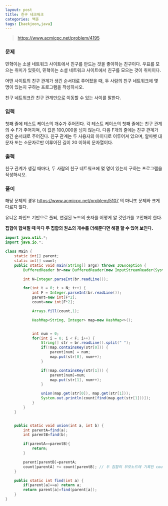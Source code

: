 ```yaml
---
layout: post
title: 친구 네크워크
categories: 백준
tags: [baekjoon,java]
---
```


> https://www.acmicpc.net/problem/4195

### 문제
민혁이는 소셜 네트워크 사이트에서 친구를 만드는 것을 좋아하는 친구이다. 우표를 모으는 취미가 있듯이, 민혁이는 소셜 네트워크 사이트에서 친구를 모으는 것이 취미이다.

어떤 사이트의 친구 관계가 생긴 순서대로 주어졌을 때, 두 사람의 친구 네트워크에 몇 명이 있는지 구하는 프로그램을 작성하시오.

친구 네트워크란 친구 관계만으로 이동할 수 있는 사이를 말한다.
### 입력
첫째 줄에 테스트 케이스의 개수가 주어진다. 각 테스트 케이스의 첫째 줄에는 친구 관계의 수 F가 주어지며, 이 값은 100,000을 넘지 않는다. 다음 F개의 줄에는 친구 관계가 생긴 순서대로 주어진다. 친구 관계는 두 사용자의 아이디로 이루어져 있으며, 알파벳 대문자 또는 소문자로만 이루어진 길이 20 이하의 문자열이다.

### 출력

친구 관계가 생길 때마다, 두 사람의 친구 네트워크에 몇 명이 있는지 구하는 프로그램을 작성하시오.




### 풀이

해당 문제의 경우 https://www.acmicpc.net/problem/5107 의 마니또 문제와 크게 다르지 않다.

유니온 파인드 기반으로 풀되, 연결된 노드의 숫자를 어떻게 알 것인가를 고민해야 한다.

**집합이 합쳐질 때 마다 두 집합의 원소의 개수를 더해준다면 해결 할 수 있어 보인다.**


```java
import java.util.*;
import java.io.*;

class Main {
    static int[] parent;
    static int[] count;
    public static void main(String[] args) throws IOException {
        BufferedReader br=new BufferedReader(new InputStreamReader(System.in));

        int N=Integer.parseInt(br.readLine());

        for(int t = 0; t < N; t++) {
            int F = Integer.parseInt(br.readLine());
            parent=new int[F*2];
            count=new int[F*2];

            Arrays.fill(count,1);

            HashMap<String, Integer> map=new HashMap<>();


            int num = 0;
            for(int i = 0; i < F; i++) {
                String[] str = br.readLine().split(" ");
                if(!map.containsKey(str[0])) {
                    parent[num] = num;
                    map.put(str[0], num++);
                }

                if(!map.containsKey(str[1])) {
                    parent[num]=num;
                    map.put(str[1], num++);
                }

                union(map.get(str[0]), map.get(str[1]));
                System.out.println(count[find(map.get(str[1]))]);
            }
        }
    }


    public static void union(int a, int b) {
        int parentA=find(a);
        int parentB=find(b);

        if(parentA==parentB){
            return;
        }

        parent[parentB]=parentA;
        count[parentA] += count[parentB]; // 두 집합의 부모노드에 기록된 count 수를 더하기
    }

    public static int find(int a) {
        if(parent[a]==a) return a;
        return parent[a]=find(parent[a]);
    }
}
```




